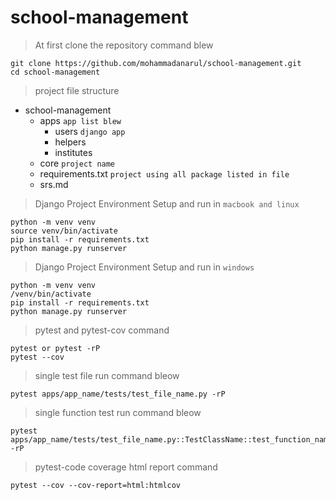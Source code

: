 # school-management

> At first clone the repository command blew
```commandline
git clone https://github.com/mohammadanarul/school-management.git
cd school-management
```

> project file structure
- school-management
  - apps `app list blew`
    - users `django app`
    - helpers
    - institutes
  - core `project name`
  - requirements.txt `project using all package listed in file`
  - srs.md

> Django Project Environment Setup and run in `macbook and linux`
```commandline
python -m venv venv
source venv/bin/activate
pip install -r requirements.txt
python manage.py runserver
```

> Django Project Environment Setup and run in `windows`
```commandline
python -m venv venv
/venv/bin/activate
pip install -r requirements.txt
python manage.py runserver
```

> pytest and pytest-cov command
```commandline
pytest or pytest -rP
pytest --cov
```
> single test file run command bleow
```
pytest apps/app_name/tests/test_file_name.py -rP
```

> single function test run command bleow
```
pytest apps/app_name/tests/test_file_name.py::TestClassName::test_function_name -rP
```

> pytest-code coverage html report command
```
pytest --cov --cov-report=html:htmlcov
```